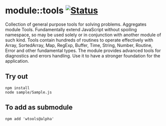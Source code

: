 
# module::tools [![Status](https://github.com/Wandalen/wtools_/workflows/Test/badge.svg)](https://github.com/Wandalen/wtools_/actions?query=workflow%3ATest)

Collection of general purpose tools for solving problems. Aggregates module Tools. Fundamentally extend JavaScript without spoiling namespace, so may be used solely or in conjunction with another module of such kind. Tools contain hundreds of routines to operate effectively with Array, SortedArray, Map, RegExp, Buffer, Time, String, Number, Routine, Error and other fundamental types. The module provides advanced tools for diagnostics and errors handling. Use it to have a stronger foundation for the application.

## Try out
```
npm install
node sample/Sample.js
```

## To add as submodule
```
npm add 'wtools@alpha'
```
